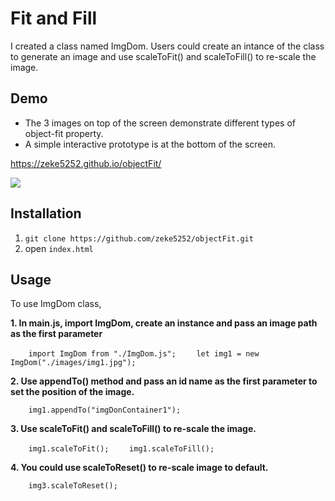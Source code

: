 # Fit and Fill
I created a class named ImgDom. Users could create an intance of the class to generate an image and use scaleToFit() and scaleToFill() to re-scale the image.


## Demo

* The 3 images on top of the screen demonstrate different types of object-fit property.
* A simple interactive prototype is at the bottom of the screen.

https://zeke5252.github.io/objectFit/

![](https://i.imgur.com/U6cFBEG.jpg)


## Installation
1. `git clone https://github.com/zeke5252/objectFit.git`
2. open `index.html`

## Usage

To use ImgDom class, 

**1. In main.js, import ImgDom, create an instance and pass an image path as the first parameter**

`    import ImgDom from "./ImgDom.js";`
`    let img1 = new ImgDom("./images/img1.jpg");`

**2. Use appendTo() method and pass an id name as the first parameter to set the position of the image.**

`    img1.appendTo("imgDonContainer1");`


**3. Use scaleToFit() and scaleToFill() to re-scale the image.**

`    img1.scaleToFit();`
`    img1.scaleToFill();`

**4. You could use scaleToReset() to re-scale image to default.**

`    img3.scaleToReset();`
